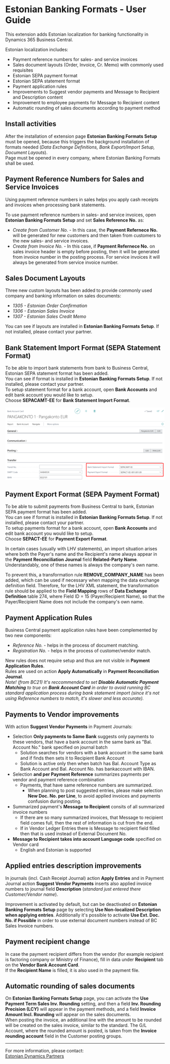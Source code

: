 ---
---
# Estonian Banking Formats - User Guide
This extension adds Estonian localization for banking functionality in Dynamics 365 Business Central.

Estonian localization includes:
- Payment reference numbers for sales- and service invoices
- Sales document layouts (Order, Invoice, Cr. Memo) with commonly used requisites
- Estonian SEPA payment format
- Estonian SEPA statement format
- Payment application rules
- Improvements to Suggest vendor payments and Message to Recipient and Description content
- Improvement to employee payments for Message to Recipient content
- Automatic rounding of sales documents according to payment method
  
## Install activities
After the installation of extension page **Estonian Banking Formats Setup** must be opened, because this triggers the background installation of formats needed (_Data Exchange Definitions, Bank Export/Import Setup, Document Layouts_).  
Page must be opened in every company, where Estonian Banking Formats shall be used.  

## Payment Reference Numbers for Sales and Service Invoices
Using payment reference numbers in sales helps you apply cash receipts and invoices when processing bank statements.

To use payment reference numbers in sales- and service invoices, open **Estonian Banking Formats Setup** and set **Sales Reference No.** as:
- *Create from Customer No.* - In this case, the **Payment Refernece No.** will be generated for new customers and then taken from customers to the new sales- and service invoices.
- *Create from Invoice No.* - In this case, if **Payment Refernece No.** on sales invoice header is empty before posting, then it will be generated from invoice number in the posting process. For service invoices it will always be generated from service invoice number.

## Sales Document Layouts
Three new custom layouts has been added to provide commonly used company and banking information on sales documents:
- *1305 - Estonian Order Confirmation*
- *1306 - Estonian Sales Invoice*
- *1307 - Estonian Sales Credit Memo*

You can see if layouts are installed in **Estonian Banking Formats Setup**. If not installed, please contact your partner.


## Bank Statement Import Format (SEPA Statement Format)
To be able to import bank statements from bank to Business Central, Estonian SEPA statement format has been added.  
You can see if format is installed in **Estonian Banking Formats Setup**. If not installed, please contact your partner.  
To setup statement format for a bank account, open **Bank Accounts** and edit bank account you would like to setup.  
Choose **SEPACAMT-EE** for **Bank Statement Import Format**.  

![Image](formats-setup-onBankAccount.png)

## Payment Export Format (SEPA Payment Format)
To be able to submit payments from Business Central to bank, Estonian SEPA payment format has been added.  
You can see if format is installed in **Estonian Banking Formats Setup**. If not installed, please contact your partner.  
To setup payments format for a bank account, open **Bank Accounts** and edit bank account you would like to setup.  
Choose **SEPACT-EE** for **Payment Export Format**.  

In certain cases (usually with LHV statements), an import situation arises where both the Payer's name and the Recipient's name always appear in the **Payment Reconciliation Journal** field **Related-Party Name**. Understandably, one of these names is always the company's own name.

To prevent this, a transformation rule **REMOVE_COMPANY_NAME** has been added, which can be used if necessary when mapping the data exchange definition field. Therefore, for the LHV XML statement, the transformation rule should be applied to the **Field Mapping** rows of **Data Exchange Definition** table 274, where Field ID = 15 (Payer/Recipient Name), so that the Payer/Recipient Name does not include the company's own name.  
  

## Payment Application Rules
Business Central payment application rules have been complemented by two new components:
- *Reference No.* - helps in the process of document matching.
- *Registration No.* - helps in the process of customer/vendor match.

New rules does not require setup and thus are not visible in **Payment Application Rules**.  
Rules are used on action **Apply Automatically** in **Payment Reconciliation Journal**.  
_Note! (from BC21) It's reccommended to set **Disable Automatic Payment Matching** to true on **Bank Account Card** in order to avoid running BC standard application process during bank statement import (since it's not using Reference numbers to match, it's slower and less accurate)._  

## Payments to Vendor improvements
With action **Suggest Vendor Payments** in Payment Journals:
- Selection **Only payments to Same Bank** suggests only payments to these vendors, that have a bank account in the same bank as "Bal. Account No." bank specified on journal batch
  - Solution searches for vendors with a bank account in the same bank and if finds then sets it to Recipient Bank Account
  - Solution is active only then when batch has Bal. Account Type as Bank Account and Bal. Account No. has bankaccount with IBAN.
- Selection **and per Payment Reference** summarizes payments per vendor and payment reference combination
  - Payments, that have same reference numbers are summarized.
    - When planning to post suggested entries, please make selection **New Doc. No. per Line**, to avoid applied invoices and payments confusion during posting.
- Summarized payment's **Message to Recipient** consits of all summarized invoice numbers 
  - If there are so many summarized invoices, that Message to recipient field comes full, then the rest of information is cut from the end.
  - If in Vendor Ledger Entries there is Message to recipient field filled then that is used instead of External Document No.
- **Message to Recipient takes into account Language code** specified on Vendor card 
  - English and Estonian is supported

## Applied entries description improvements
In journals (incl. Cash Receipt Journal) action **Apply Entries** and in Payment Journal action **Suggest Vendor Payments** inserts also applied invoice numbers to journal field **Description** (_standard just entered there Customer/Vendor name_).  

Improvement is activated by default, but can be deactivated on **Estonian Banking Formats Setup** page by selecting **Use Non-localized Description when applying entries**. Additionally it's possible to activate **Use Ext. Doc. No. if Possible** in order to use external document numbers instead of BC Sales Invoice numbers.  

## Payment recipient change
In case the payment recipient differs from the vendor (for example recipient is factoring company or Ministry of Finance), fill in data under **Recipient** tab on the **Vendor Bank Account Card**.  
If the **Recipient Name** is filled, it is also used in the payment file.  


## Automatic rounding of sales documents
On **Estonian Banking Formats Setup** page, you can activate the **Use Payment Term Sales Inv. Rounding** setting, and then a field **Inv. Rounding Precision (LCY)** will appear in the payment methods, and a field **Invoice Amount Incl. Rounding** will appear on the sales documents.  
When posting the invoice, an additional line with the amount to be rounded will be created on the sales invoice, similar to the standard. The G/L Account, where the rounded amount is posted, is taken from the **Invoice rounding account** field in the Customer posting groups.  


***

For more information, please contact:  
<a href="https://dynamicspartnersee.github.io/docs/en-us/contacts" target="_blank">Estonian Dynamics Partners</a>
